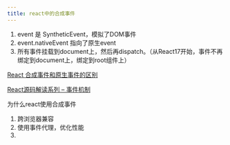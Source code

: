 ```yaml
---
title: react中的合成事件
---
```


1. event 是 SyntheticEvent，模拟了DOM事件
2. event.nativeEvent 指向了原生event
3. 所有事件挂载到document上，然后再dispatch。（从React17开始，事件不再绑定到document上，绑定到root组件上）


[React 合成事件和原生事件的区别](https://www.jianshu.com/p/8d8f9aa4b033)

[React源码解读系列 – 事件机制](http://zhenhua-lee.github.io/react/react-event.html)

为什么react使用合成事件

1. 跨浏览器兼容
2. 使用事件代理，优化性能
3. 